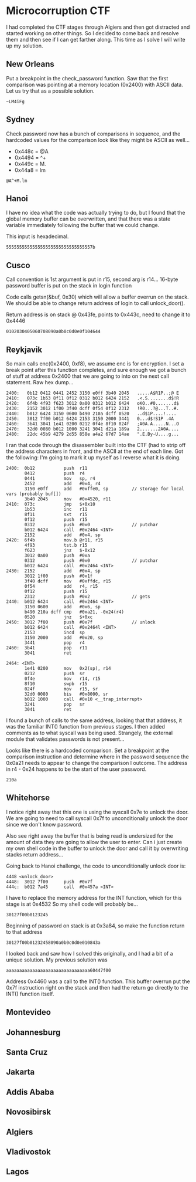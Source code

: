 # Microcorruption CTF

I had completed the CTF stages through Algiers and then got distracted and started working on other
things.  So I decided to come back and resolve them and then see if I can get farther along.  This
time as I solve I will write up my solution.

## New Orleans

Put a breakpoint in the check_password function.  Saw that the first comparison was pointing at a 
memory location (0x2400) with ASCII data.  Let us try that as a possible solution.

```
~LM4iFg
```

## Sydney

Check password now has a bunch of comparisons in sequence, and the hardcoded values for the
comparison look like they might be ASCII as well...

- 0x448c = @A
- 0x4494 = ^+
- 0x449c = M.
- 0x44a8 = lm

```
@A^+M.lm
```

## Hanoi

I have no idea what the code was actually trying to do, but I found that the global memory buffer
can be overwritten, and that there was a state variable immediately following the buffer that we
could change.

This input is hexadecimal.

```
555555555555555555555555555555557b
```

## Cusco 

Call convention is 1st argument is put in r15, second arg is r14...
16-byte password buffer is put on the stack in login function

Code calls getsn(&buf, 0x30) which will allow a buffer overrun on the stack.  We should be able to 
change return address of login to call unlock_door().

Return address is on stack @ 0x43fe, points to 0x443c, need to change it to 0x4446

```
0102030405060708090a0b0c0d0e0f104644
```

## Reykjavik

So main calls enc(0x2400, 0xf8), we assume enc is for encryption.  I set a break point after this
function completes, and sure enough we got a bunch of stuff at address 0x2400 that we are going to
into on the next call statement.  Raw hex dump...

```
2400:   0b12 0412 0441 2452 3150 e0ff 3b40 2045   .....A$R1P..;@ E
2410:   073c 1b53 8f11 0f12 0312 b012 6424 2152   .<.S........d$!R
2420:   6f4b 4f93 f623 3012 0a00 0312 b012 6424   oKO..#0.......d$
2430:   2152 3012 1f00 3f40 dcff 0f54 0f12 2312   !R0...?@...T..#.
2440:   b012 6424 3150 0600 b490 210a dcff 0520   ..d$1P....!.... 
2450:   3012 7f00 b012 6424 2153 3150 2000 3441   0...d$!S1P .4A
2460:   3b41 3041 1e41 0200 0212 0f4e 8f10 024f   ;A0A.A.....N...O
2470:   32d0 0080 b012 1000 3241 3041 d21a 189a   2.......2A0A....
2480:   22dc 45b9 4279 2d55 858e a4a2 67d7 14ae   ".E.By-U....g...
```

I ran that code through the disassembler built into the CTF (had to strip off the address
characters in front, and the ASCII at the end of each line.  Got the following:
I'm going to mark it up myself as I reverse what it is doing.

```
2400:  0b12           push	r11
       0412           push	r4
       0441           mov	sp, r4
       2452           add	#0x4, r4
       3150 e0ff      add	#0xffe0, sp         // storage for local vars (probably buf[])
       3b40 2045      mov	#0x4520, r11
2410:  073c           jmp	$+0x10
       1b53           inc	r11
       8f11           sxt	r15
       0f12           push	r15
       0312           push	#0x0                // putchar
       b012 6424      call	#0x2464 <INT>
       2152           add	#0x4, sp
2420:  6f4b           mov.b	@r11, r15
       4f93           tst.b	r15
       f623           jnz	$-0x12
       3012 0a00      push	#0xa
       0312           push	#0x0                // putchar
       b012 6424      call	#0x2464 <INT>
2430:  2152           add	#0x4, sp
       3012 1f00      push	#0x1f
       3f40 dcff      mov	#0xffdc, r15
       0f54           add	r4, r15
       0f12           push	r15
       2312           push	#0x2                // gets
2440:  b012 6424      call	#0x2464 <INT>
       3150 0600      add	#0x6, sp
       b490 210a dcff cmp	#0xa21, -0x24(r4)
       0520           jnz	$+0xc
2450:  3012 7f00      push	#0x7f               // unlock
       b012 6424      call	#0x2464l <INT>
       2153           incd	sp
       3150 2000      add	#0x20, sp
       3441           pop	r4
2460:  3b41           pop	r11
       3041           ret
       
2464: <INT>
       1e41 0200      mov	0x2(sp), r14
       0212           push	sr
       0f4e           mov	r14, r15
       8f10           swpb	r15
       024f           mov	r15, sr
       32d0 0080      bis	#0x8000, sr
       b012 1000      call	#0x10 <__trap_interrupt>
       3241           pop	sr
       3041           ret
```

I found a bunch of calls to the same address, looking that that address, it was the familiar INT()
function from previous stages.  I then added comments as to what syscall was being used.  Strangely,
the external module that validates passwords is not present...

Looks like there is a hardcoded comparison.  Set a breakpoint at the comparison instruction and
determine where in the password sequence the 0x0a21 needs to appear to change the comparison l
outcome.  The address in r4 - 0x24 happens to be the start of the user password.

```
210a
```

## Whitehorse

I notice right away that this one is using the syscall 0x7e to unlock the door.  We are going to
need to call syscall 0x7f to unconditionally unlock the door since we don't know password.

Also see right away the buffer that is being read is undersized for the amount of data they are
going to allow the user to enter.  Can i just create my own shell code in the buffer to unlock the
door and call it by overwriting stacks return address...

Going back to Hanoi challenge, the code to unconditionally unlock door is:

```
4448 <unlock_door>
4448:  3012 7f00      push	#0x7f
444c:  b012 7a45      call	#0x457a <INT>
```

I have to replace the memory address for the INT function, which for this stage is at 0x4532
So my shell code will probably be...

```
30127f00b0123245
```

Beginning of password on stack is at 0x3a84, so make the function return to that address

```
30127f00b01232458090a0b0c0d0e010843a
```

I looked back and saw how I solved this originally, and I had a bit of a unique solution.  My
previous solution was

```
aaaaaaaaaaaaaaaaaaaaaaaaaaaaaaaa60447f00
```

Address 0x4460 was a call to the INT() function.  This buffer overrun put the 0x7f instruction
right on the stack and then had the return go directly to the INT() function itself.

## Montevideo

## Johannesburg

## Santa Cruz

## Jakarta

## Addis Ababa

## Novosibirsk

## Algiers

## Vladivostok

## Lagos


